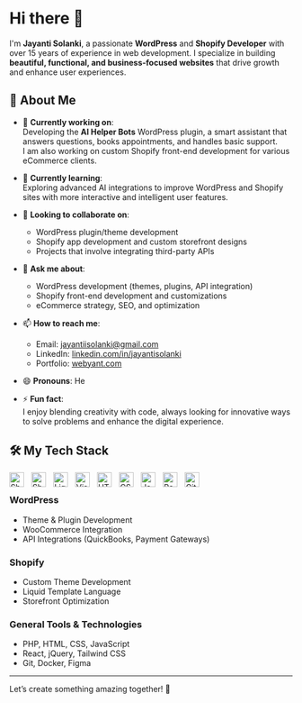 # Hi there 👋  

I'm **Jayanti Solanki**, a passionate **WordPress** and **Shopify Developer** with over 15 years of experience in web development. I specialize in building **beautiful, functional, and business-focused websites** that drive growth and enhance user experiences.  

## 🌟 About Me  

- 🔭 **Currently working on**:  
  Developing the **AI Helper Bots** WordPress plugin, a smart assistant that answers questions, books appointments, and handles basic support.  
  I am also working on custom Shopify front-end development for various eCommerce clients.  

- 🌱 **Currently learning**:  
  Exploring advanced AI integrations to improve WordPress and Shopify sites with more interactive and intelligent user features.

- 👯 **Looking to collaborate on**:  
  - WordPress plugin/theme development  
  - Shopify app development and custom storefront designs  
  - Projects that involve integrating third-party APIs

- 💬 **Ask me about**:  
  - WordPress development (themes, plugins, API integration)  
  - Shopify front-end development and customizations  
  - eCommerce strategy, SEO, and optimization  

- 📫 **How to reach me**:  
  - Email: [jayantiisolanki@gmail.com](mailto:jayantiisolanki@gmail.com)  
  - LinkedIn: [linkedin.com/in/jayantisolanki](#)  
  - Portfolio: [webyant.com](https://webyant.com)  

- 😄 **Pronouns**: He

- ⚡ **Fun fact**:  
  I enjoy blending creativity with code, always looking for innovative ways to solve problems and enhance the digital experience.  

## 🛠️ My Tech Stack
<img align="left" alt="Shopify" width="26px" src="https://cdn.worldvectorlogo.com/logos/wordpress-icon.svg" style="padding-right:10px;" />
<img align="left" alt="Shopify" width="26px" src="https://cdn.worldvectorlogo.com/logos/shopify.svg" style="padding-right:10px;" />
<img align="left" alt="Liquid" width="26px" src="https://d33wubrfki0l68.cloudfront.net/0880593e17581e11a586815f8e151514a5e6cc42/e7bfe/dist/img/icon11.svg" style="padding-right:10px;" />
<img align="left" alt="Visual Studio Code" width="26px" src="https://cdn.jsdelivr.net/gh/devicons/devicon/icons/vscode/vscode-original.svg" style="padding-right:10px;" />
<img align="left" alt="HTML5" width="26px" src="https://cdn.jsdelivr.net/gh/devicons/devicon/icons/html5/html5-original.svg" style="padding-right:10px;" />
<img align="left" alt="CSS3" width="26px" src="https://cdn.jsdelivr.net/gh/devicons/devicon/icons/css3/css3-original.svg" style="padding-right:10px;" />
<img align="left" alt="JavaScript" width="26px" src="https://cdn.jsdelivr.net/gh/devicons/devicon/icons/javascript/javascript-original.svg" style="padding-right:10px;" />
<img align="left" alt="React" width="26px" src="https://cdn.jsdelivr.net/gh/devicons/devicon/icons/react/react-original.svg" style="padding-right:10px;" />
<img align="left" alt="Git" width="26px" src="https://cdn.jsdelivr.net/gh/devicons/devicon/icons/git/git-original.svg" style="padding-right:10px;" />
<br />

### WordPress  
- Theme & Plugin Development  
- WooCommerce Integration  
- API Integrations (QuickBooks, Payment Gateways)  

### Shopify  
- Custom Theme Development  
- Liquid Template Language  
- Storefront Optimization  

### General Tools & Technologies  
- PHP, HTML, CSS, JavaScript  
- React, jQuery, Tailwind CSS  
- Git, Docker, Figma  

---

Let’s create something amazing together! 🚀  
